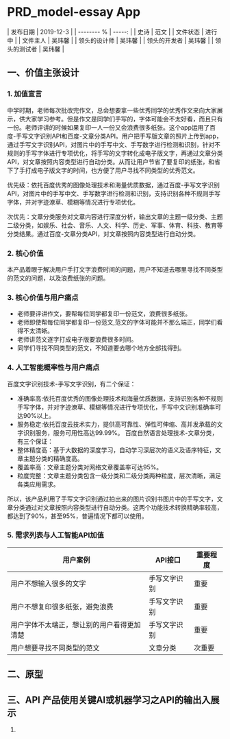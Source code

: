 # PRD_model-essay App

| 发布日期 | 2019-12-3 |
| --------  % | -----:  |
| 史诗 | 范文 | 
| 文件状态 | 进行中 | 
| 文件主人 | 吴玮馨 | 
| 领头的设计师  | 吴玮馨 | 
| 领头的开发者  | 吴玮馨 | 
| 领头的测试者  | 吴玮馨 | 

## 一、价值主张设计
### 1. 加值宣言
中学时期，老师每次批改完作文，总会想要拿一些优秀同学的优秀作文来向大家展示，供大家学习参考。但是作文是同学们手写的，字体可能会不太好看，而且只有一份。老师评讲的时候如果复印一人一份又会浪费很多纸张。这个app运用了百度-手写文字识别API和百度-文章分类API。用户把手写版文章的照片上传到app，通过手写文字识别API，对图片中的手写中文、手写数字进行检测和识别，针对不规则的手写字体进行专项优化，将手写的文字转化成电子版文字，再通过文章分类API，对文章按照内容类型进行自动分类。从而让用户节省了要复印的纸张，和省下了手打成电子版文字的时间，也方便了用户寻找不同类型的优秀范文。

优先级：依托百度优秀的图像处理技术和海量优质数据，通过百度-手写文字识别API，对图片中的手写中文、手写数字进行检测和识别，支持识别各种不规则手写字体，并对字迹潦草、模糊等情况进行专项优化。

次优先：文章分类服务对文章内容进行深度分析，输出文章的主题一级分类、主题二级分类，如娱乐、社会、音乐、人文、科学、历史、军事、体育、科技、教育等分类结果。通过百度-文章分类API，对文章按照内容类型进行自动分类。

### 2. 核心价值
本产品着眼于解决用户手打文字浪费时间的问题，用户不知道去哪里寻找不同类型的范文的问题，以及浪费纸张的问题。
### 3. 核心价值与用户痛点
- 老师要评讲作文，要帮每位同学都复印一份范文，浪费很多纸张。
- 老师即使帮每位同学都复印一份范文,范文的字体可能并不那么端正，同学们看得不太清晰。
- 老师讲范文逐字打成电子版要浪费很多时间。
- 同学们寻找不同类型的范文，不知道要去哪个地方全部找得到。
### 4. 人工智能概率性与用户痛点
百度文字识别技术-手写文字识别，有二个保证：
- 准确率高:依托百度优秀的图像处理技术和海量优质数据，支持识别各种不规则手写字体，并对字迹潦草、模糊等情况进行专项优化，手写中文识别准确率可达90%以上。
- 服务稳定:依托百度云技术实力，提供高可靠性、弹性可伸缩、高并发承载的文字识别服务，服务可用性高达99.99%。
百度自然语言处理技术-文章分类，有三个保证：
- 整体精度高：基于大数据的深度学习，自动学习深层次的语义及语序特征，文章主题分类的精确度高。
- 覆盖率高：文章主题分类对网络文章覆盖率可达95%。
- 粒度完整：文章主题分类包含一级分类和二级分类两种粒度，层次清晰，满足各类应用需求。

所以，该产品利用了手写文字识别通过拍出来的图片识别书图片中的手写文字，文章分类通过对文章按照内容类型进行自动分类。这两个功能技术转换精确率较高，都达到了90%，甚至95%，普遍情况下都可以使用。
### 5. 需求列表与人工智能API加值
| 用户案例	| API接口	| 重要程度 |
| -- | -- | -- |
| 用户不想输入很多的文字 	| 手写文字识别 	| 重要 |
| 用户不想复印很多纸张，避免浪费 	| 手写文字识别 	| 重要 |
| 用户字体不太端正，想让别的用户看得更加清楚	| 手写文字识别	| 重要 |
| 用户想要寻找不同类型的范文	| 文章分类	| 次重要 |

## 二、原型

## 三、API 产品使用关键AI或机器学习之API的输出入展示

1. 


